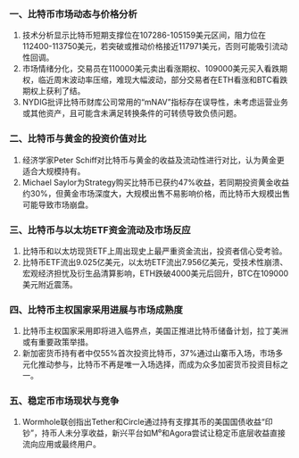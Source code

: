 ### 一、比特币市场动态与价格分析  
1. 技术分析显示比特币短期支撑位在107286-105159美元区间，阻力位在112400-113750美元，若突破或推动价格接近117971美元，否则可能吸引流动性回调。  
2. 市场情绪分化，交易员在110000美元卖出看涨期权、109000美元买入看跌期权，临近周末波动率压缩，难现大幅波动，部分交易者在ETH看涨和BTC看跌期权上获利了结。  
3. NYDIG批评比特币财库公司常用的“mNAV”指标存在误导性，未考虑运营业务或其他资产，且可能含未满足转换条件的可转债导致负债问题。  

### 二、比特币与黄金的投资价值对比  
1. 经济学家Peter Schiff对比特币与黄金的收益及流动性进行对比，认为黄金更适合大规模持有。  
2. Michael Saylor为Strategy购买比特币已获约47%收益，若同期投资黄金收益约30%，但黄金市场深度大，大规模出售不易影响价格，而比特币大规模出售可能导致市场崩盘。  

### 三、比特币与以太坊ETF资金流动及市场反应  
1. 比特币和以太坊现货ETF上周出现史上最严重资金流出，投资者信心受考验。  
2. 比特币ETF流出9.025亿美元，以太坊ETF流出7.956亿美元，受技术性崩溃、宏观经济担忧及衍生品清算影响，ETH跌破4000美元后回升，BTC在109000美元附近震荡。  

### 四、比特币主权国家采用进展与市场成熟度  
1. 比特币主权国家采用即将进入临界点，美国正推进比特币储备计划，拉丁美洲或有重要政策举措。  
2. 新加密货币持有者中仅55%首次投资比特币，37%通过山寨币入场，市场多元化推动参与，比特币不再是唯一入场选择，而成为众多加密货币投资目标之一。  

### 五、稳定币市场现状与竞争  
1. Wormhole联创指出Tether和Circle通过持有支撑其币的美国国债收益“印钞”，持币人未分享收益，新兴平台如M⁰和Agora尝试让稳定币底层收益直接流向应用或最终用户。  
